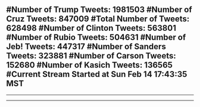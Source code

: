 #Number of Trump Tweets: 1981503
#Number of Cruz Tweets: 847009
#Total Number of Tweets: 628498 
#Number of Clinton Tweets: 563801
#Number of Rubio Tweets: 504631
#Number of Jeb! Tweets: 447317
#Number of Sanders Tweets: 323881
#Number of Carson Tweets: 152680
#Number of Kasich Tweets: 136565
#Current Stream Started at Sun Feb 14 17:43:35 MST
---
---
---
